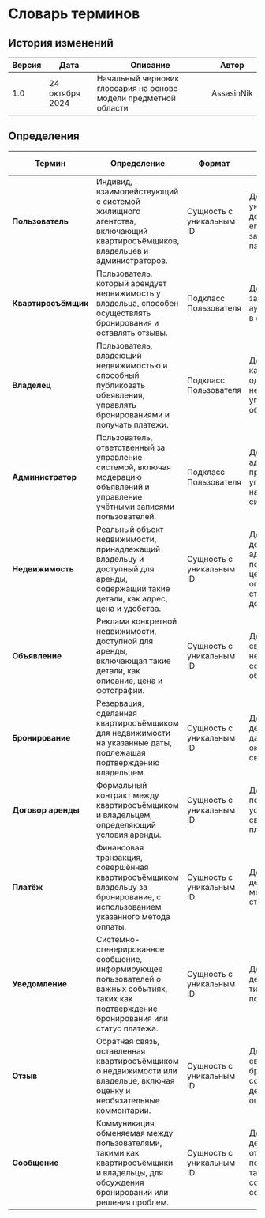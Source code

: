 # Словарь терминов

## История изменений

| Версия | Дата         | Описание                                               | Автор         |
|--------|--------------|--------------------------------------------------------|---------------|
| 1.0    | 24 октября 2024 | Начальный черновик глоссария на основе модели предметной области | AssasinNik   |

## Определения

| Термин              | Определение                                                                                                        | Формат                        | Правило верификации                                            | Синоним                  |
|---------------------|-------------------------------------------------------------------------------------------------------------------|-------------------------------|-----------------------------------------------------------------|--------------------------|
| **Пользователь**    | Индивид, взаимодействующий с системой жилищного агентства, включающий квартиросъёмщиков, владельцев и администраторов. | Сущность с уникальным ID      | Должен иметь уникальный UUID, действительный email и защищённый пароль | -                        |
| **Квартиросъёмщик**  | Пользователь, который арендует недвижимость у владельца, способен осуществлять бронирования и оставлять отзывы.   | Подкласс Пользователя         | Должен быть зарегистрирован и аутентифицирован в системе        | Арендатор                |
| **Владелец**        | Пользователь, владеющий недвижимостью и способный публиковать объявления, управлять бронированиями и получать платежи. | Подкласс Пользователя         | Должен владеть как минимум одной недвижимостью и управлять объявлениями | Арендодатель              |
| **Администратор**   | Пользователь, ответственный за управление системой, включая модерацию объявлений и управление учётными записями пользователей. | Подкласс Пользователя         | Должен иметь административные привилегии и управлять настройками системы | Админ                    |
| **Недвижимость**    | Реальный объект недвижимости, принадлежащий владельцу и доступный для аренды, содержащий такие детали, как адрес, цена и удобства. | Сущность с уникальным ID      | Должна иметь действительный адрес, положительную цену и определённый статус доступности | Недвижимость              |
| **Объявление**      | Реклама конкретной недвижимости, доступной для аренды, включающая такие детали, как описание, цена и фотографии.   | Сущность с уникальным ID      | Должно быть связано с одной недвижимостью и содержать все обязательные поля | Реклама                   |
| **Бронирование**    | Резервация, сделанная квартиросъёмщиком для недвижимости на указанные даты, подлежащая подтверждению владельцем.    | Сущность с уникальным ID      | Должно иметь действительные даты начала и окончания, а также связанный платёж | Резервация                |
| **Договор аренды**  | Формальный контракт между квартиросъёмщиком и владельцем, определяющий условия аренды.                             | Сущность с уникальным ID      | Должен включать подписанные условия и связанные платежные детали | Договор                   |
| **Платёж**          | Финансовая транзакция, совершённая квартиросъёмщиком владельцу за бронирование, с использованием указанного метода оплаты. | Сущность с уникальным ID      | Должен иметь действительный метод оплаты и статус              | Транзакция                |
| **Уведомление**     | Системно-сгенерированное сообщение, информирующее пользователей о важных событиях, таких как подтверждение бронирования или статус платежа. | Сущность с уникальным ID      | Должно иметь действительный тип сообщения и получателя         | Оповещение, Сообщение     |
| **Отзыв**           | Обратная связь, оставленная квартиросъёмщиком о недвижимости или владельце, включая оценку и необязательные комментарии. | Сущность с уникальным ID      | Должен быть связан с бронированием и содержать действительную оценку | Отзыв                      |
| **Сообщение**       | Коммуникация, обменяемая между пользователями, такими как квартиросъёмщики и владельцы, для обсуждения бронирований или решения проблем. | Сущность с уникальным ID      | Должно иметь действительные ID отправителя и получателя, а также содержимое сообщения | Коммуникация               |
